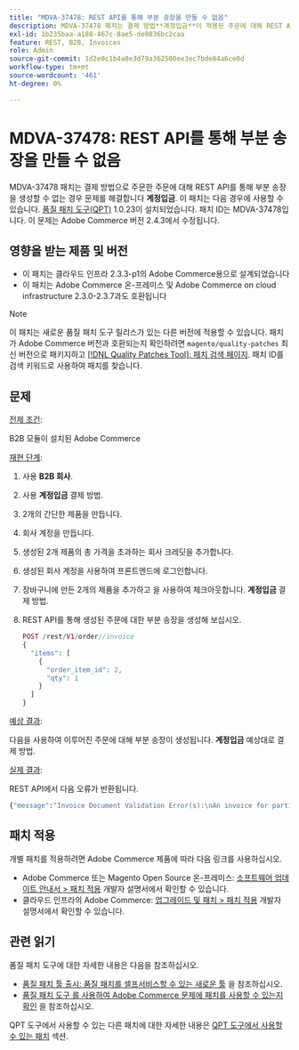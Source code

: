 ```yaml
---
title: "MDVA-37478: REST API를 통해 부분 송장을 만들 수 없음"
description: MDVA-37478 패치는 결제 방법**계정입금**이 적용된 주문에 대해 REST API를 통해 부분 송장을 생성할 수 없는 경우 문제를 해결합니다. 이 패치는 [Quality Patches Tool (QPT)](https://devdocs.magento.com/guides/v2.4/comp-mgr/patching.html#mqp) 1.0.23이 설치된 경우 사용할 수 있습니다. 패치 ID는 MDVA-37478입니다. 이 문제는 Adobe Commerce 버전 2.4.3에서 수정됩니다.
exl-id: 1b235baa-a188-467c-8ae5-de0836bc2caa
feature: REST, B2B, Invoices
role: Admin
source-git-commit: 1d2e0c1b4a8e3d79a362500ee3ec7bde84a6ce0d
workflow-type: tm+mt
source-wordcount: '461'
ht-degree: 0%

---
```


# MDVA-37478: REST API를 통해 부분 송장을 만들 수 없음

MDVA-37478 패치는 결제 방법으로 주문한 주문에 대해 REST API를 통해 부분 송장을 생성할 수 없는 경우 문제를 해결합니다 **계정입금**. 이 패치는 다음 경우에 사용할 수 있습니다. [품질 패치 도구(QPT)](https://devdocs.magento.com/guides/v2.4/comp-mgr/patching.html#mqp) 1.0.23이 설치되었습니다. 패치 ID는 MDVA-37478입니다. 이 문제는 Adobe Commerce 버전 2.4.3에서 수정됩니다.

## 영향을 받는 제품 및 버전

* 이 패치는 클라우드 인프라 2.3.3-p1의 Adobe Commerce용으로 설계되었습니다
* 이 패치는 Adobe Commerce 온-프레미스 및 Adobe Commerce on cloud infrastructure 2.3.0-2.3.7과도 호환됩니다

>[!NOTE]
>
>이 패치는 새로운 품질 패치 도구 릴리스가 있는 다른 버전에 적용할 수 있습니다. 패치가 Adobe Commerce 버전과 호환되는지 확인하려면 `magento/quality-patches` 최신 버전으로 패키지하고 [[!DNL Quality Patches Tool]: 패치 검색 페이지](https://devdocs.magento.com/quality-patches/tool.html#patch-grid). 패치 ID를 검색 키워드로 사용하여 패치를 찾습니다.

## 문제

<u>전제 조건</u>:

B2B 모듈이 설치된 Adobe Commerce

<u>재현 단계</u>:

1. 사용 **B2B 회사**.
1. 사용 **계정입금** 결제 방법.
1. 2개의 간단한 제품을 만듭니다.
1. 회사 계정을 만듭니다.
1. 생성된 2개 제품의 총 가격을 초과하는 회사 크레딧을 추가합니다.
1. 생성된 회사 계정을 사용하여 프론트엔드에 로그인합니다.
1. 장바구니에 만든 2개의 제품을 추가하고 을 사용하여 체크아웃합니다. **계정입금** 결제 방법.
1. REST API를 통해 생성된 주문에 대한 부분 송장을 생성해 보십시오.

   ```php
   POST /rest/V1/order//invoice
   {
     "items": [
       {
         "order_item_id": 2,
         "qty": 1
       }
     ]
   }
   ```

<u>예상 결과</u>:

다음을 사용하여 이루어진 주문에 대해 부분 송장이 생성됩니다. **계정입금** 예상대로 결제 방법.

<u>실제 결과</u>:

REST API에서 다음 오류가 반환됩니다.

```php
{"message":"Invoice Document Validation Error(s):\nAn invoice for partial quantities cannot be issued for this order. To continue, change the specified quantity to the full quantity."}
```

## 패치 적용

개별 패치를 적용하려면 Adobe Commerce 제품에 따라 다음 링크를 사용하십시오.

* Adobe Commerce 또는 Magento Open Source 온-프레미스: [소프트웨어 업데이트 안내서 > 패치 적용](https://devdocs.magento.com/guides/v2.4/comp-mgr/patching/mqp.html) 개발자 설명서에서 확인할 수 있습니다.
* 클라우드 인프라의 Adobe Commerce: [업그레이드 및 패치 > 패치 적용](https://devdocs.magento.com/cloud/project/project-patch.html) 개발자 설명서에서 확인할 수 있습니다.

## 관련 읽기

품질 패치 도구에 대한 자세한 내용은 다음을 참조하십시오.

* [품질 패치 툴 출시: 품질 패치를 셀프서비스할 수 있는 새로운 툴](/help/announcements/adobe-commerce-announcements/magento-quality-patches-released-new-tool-to-self-serve-quality-patches.md) 을 참조하십시오.
* [품질 패치 도구 를 사용하여 Adobe Commerce 문제에 패치를 사용할 수 있는지 확인](/help/support-tools/patches-available-in-qpt-tool/check-patch-for-magento-issue-with-magento-quality-patches.md) 을 참조하십시오.

QPT 도구에서 사용할 수 있는 다른 패치에 대한 자세한 내용은 [QPT 도구에서 사용할 수 있는 패치](https://support.magento.com/hc/en-us/sections/360010506631-Patches-available-in-QPT-tool-) 섹션.
